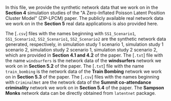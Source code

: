 In this file, we provide the synthetic network data that we work on in the **Section 4** simulation studies of the "A Zero-Inflated Poisson Latent Position Cluster Model" (ZIP-LPCM) paper.
The publicly available real network data we work on in the **Section 5** real data applications is also provided here.

The [`.csv`] files with the names beginning with `SS1_Scenario1`, `SS1_Scenario2`, `SS2_Scenario1`, `SS2_Scenario2` are the synthetic network data generated, respectively, in simulation study 1 scenario 1, simulation study 1 scenario 2, simulation study 2 scenario 1, simulation study 2 scenario 2, which are provided in **Section 4.1 and 4.2** of the paper.
The [`.txt`] file with the name `windsurfers` is the network data of the **windsurfers** network we work on in **Section 5.2** of the paper.
The [`.txt`] file with the name `train_bombing` is the network data of the **Train Bombing** network we work on in **Section 5.3** of the paper.
The [`.csv`] files with the names beginning with `CriminalNet` are the network data of the **Summit co-attendance criminality** network we work on in **Section 5.4** of the paper.
The **Sampson Monks** network data can be directly obtained from `latentnet` package.
